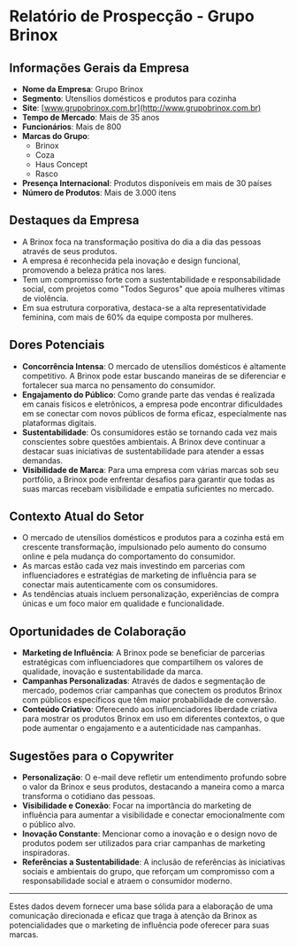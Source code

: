 # Relatório de Prospecção - Grupo Brinox

## Informações Gerais da Empresa
- **Nome da Empresa**: Grupo Brinox
- **Segmento**: Utensílios domésticos e produtos para cozinha
- **Site**: [www.grupobrinox.com.br](http://www.grupobrinox.com.br)
- **Tempo de Mercado**: Mais de 35 anos
- **Funcionários**: Mais de 800
- **Marcas do Grupo**:
  - Brinox
  - Coza
  - Haus Concept
  - Rasco
- **Presença Internacional**: Produtos disponíveis em mais de 30 países
- **Número de Produtos**: Mais de 3.000 itens

## Destaques da Empresa
- A Brinox foca na transformação positiva do dia a dia das pessoas através de seus produtos.
- A empresa é reconhecida pela inovação e design funcional, promovendo a beleza prática nos lares.
- Tem um compromisso forte com a sustentabilidade e responsabilidade social, com projetos como "Todos Seguros" que apoia mulheres vítimas de violência.
- Em sua estrutura corporativa, destaca-se a alta representatividade feminina, com mais de 60% da equipe composta por mulheres.

## Dores Potenciais
- **Concorrência Intensa**: O mercado de utensílios domésticos é altamente competitivo. A Brinox pode estar buscando maneiras de se diferenciar e fortalecer sua marca no pensamento do consumidor.
- **Engajamento do Público**: Como grande parte das vendas é realizada em canais físicos e eletrônicos, a empresa pode encontrar dificuldades em se conectar com novos públicos de forma eficaz, especialmente nas plataformas digitais.
- **Sustentabilidade**: Os consumidores estão se tornando cada vez mais conscientes sobre questões ambientais. A Brinox deve continuar a destacar suas iniciativas de sustentabilidade para atender a essas demandas.
- **Visibilidade de Marca**: Para uma empresa com várias marcas sob seu portfólio, a Brinox pode enfrentar desafios para garantir que todas as suas marcas recebam visibilidade e empatia suficientes no mercado.

## Contexto Atual do Setor
- O mercado de utensílios domésticos e produtos para a cozinha está em crescente transformação, impulsionado pelo aumento do consumo online e pela mudança do comportamento do consumidor. 
- As marcas estão cada vez mais investindo em parcerias com influenciadores e estratégias de marketing de influência para se conectar mais autenticamente com os consumidores.
- As tendências atuais incluem personalização, experiências de compra únicas e um foco maior em qualidade e funcionalidade.

## Oportunidades de Colaboração
- **Marketing de Influência**: A Brinox pode se beneficiar de parcerias estratégicas com influenciadores que compartilhem os valores de qualidade, inovação e sustentabilidade da marca.
- **Campanhas Personalizadas**: Através de dados e segmentação de mercado, podemos criar campanhas que conectem os produtos Brinox com públicos específicos que têm maior probabilidade de conversão.
- **Conteúdo Criativo**: Oferecendo aos influenciadores liberdade criativa para mostrar os produtos Brinox em uso em diferentes contextos, o que pode aumentar o engajamento e a autenticidade nas campanhas.

## Sugestões para o Copywriter
- **Personalização**: O e-mail deve refletir um entendimento profundo sobre o valor da Brinox e seus produtos, destacando a maneira como a marca transforma o cotidiano das pessoas.
- **Visibilidade e Conexão**: Focar na importância do marketing de influência para aumentar a visibilidade e conectar emocionalmente com o público alvo.
- **Inovação Constante**: Mencionar como a inovação e o design novo de produtos podem ser utilizados para criar campanhas de marketing inspiradoras.
- **Referências a Sustentabilidade**: A inclusão de referências às iniciativas sociais e ambientais do grupo, que reforçam um compromisso com a responsabilidade social e atraem o consumidor moderno.

---

Estes dados devem fornecer uma base sólida para a elaboração de uma comunicação direcionada e eficaz que traga à atenção da Brinox as potencialidades que o marketing de influência pode oferecer para suas marcas.